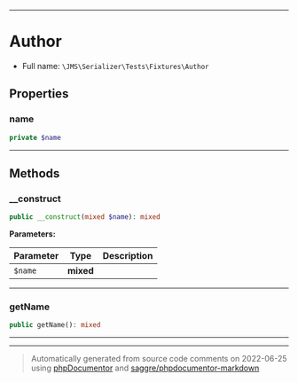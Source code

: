 ***

# Author





* Full name: `\JMS\Serializer\Tests\Fixtures\Author`



## Properties


### name



```php
private $name
```






***

## Methods


### __construct



```php
public __construct(mixed $name): mixed
```








**Parameters:**

| Parameter | Type | Description |
|-----------|------|-------------|
| `$name` | **mixed** |  |




***

### getName



```php
public getName(): mixed
```











***


***
> Automatically generated from source code comments on 2022-06-25 using [phpDocumentor](http://www.phpdoc.org/) and [saggre/phpdocumentor-markdown](https://github.com/Saggre/phpDocumentor-markdown)
